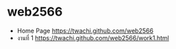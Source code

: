 # web2566

* Home Page https://twachi.github.com/web2566
* งานที่ 1  https://twachi.github.com/web2566/work1.html
  
  
